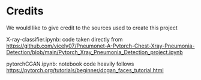 # Credits

We would like to give credit to the sources used to create this project

X-ray-classifier.ipynb: code taken directly from https://github.com/vicely07/Pneumonet-A-Pytorch-Chest-Xray-Pneumonia-Detection/blob/main/Pytorch_Xray_Pneumonia_Detection_project.ipynb

pytorchCGAN.ipynb: notebook code heavily follows https://pytorch.org/tutorials/beginner/dcgan_faces_tutorial.html

